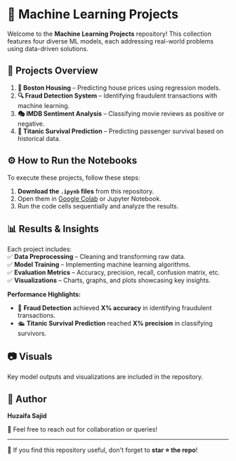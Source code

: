 # 🚀 Machine Learning Projects  

Welcome to the **Machine Learning Projects** repository! This collection features four diverse ML models, each addressing real-world problems using data-driven solutions.  

## 📌 Projects Overview  
1. **🏡 Boston Housing** – Predicting house prices using regression models.  
2. **🔍 Fraud Detection System** – Identifying fraudulent transactions with machine learning.  
3. **🎭 IMDB Sentiment Analysis** – Classifying movie reviews as positive or negative.  
4. **🚢 Titanic Survival Prediction** – Predicting passenger survival based on historical data.  

## ⚙️ How to Run the Notebooks  
To execute these projects, follow these steps:  
1. **Download the `.ipynb` files** from this repository.  
2. Open them in [Google Colab](https://colab.research.google.com/) or Jupyter Notebook.  
3. Run the code cells sequentially and analyze the results.  

## 📊 Results & Insights  
Each project includes:  
✅ **Data Preprocessing** – Cleaning and transforming raw data.  
✅ **Model Training** – Implementing machine learning algorithms.  
✅ **Evaluation Metrics** – Accuracy, precision, recall, confusion matrix, etc.  
✅ **Visualizations** – Charts, graphs, and plots showcasing key insights.  

**Performance Highlights:**  
- 🛑 **Fraud Detection** achieved **X% accuracy** in identifying fraudulent transactions.  
- 🛳️ **Titanic Survival Prediction** reached **X% precision** in classifying survivors.  

## 📷 Visuals  
Key model outputs and visualizations are included in the repository.  

## 👤 Author  
**Huzaifa Sajid**  

📩 Feel free to reach out for collaboration or queries!  

---  
🌟 If you find this repository useful, don't forget to **star ⭐ the repo**!  
